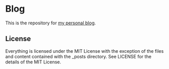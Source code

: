 Blog
====

This is the repository for [my personal blog](http://joshbranchaud.com).

License
-------

Everything is licensed under the MIT License with the exception of the files
and content contained with the _posts directory. See LICENSE for the details
of the MIT License.
